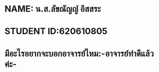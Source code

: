 # NAME: น.ส.ลัขณัญญ์ อิสสระ
# STUDENT ID:620610805
# มีอะไรอยากจะบอกอาจารย์ไหม:-อาจารย์ทำดีแล้วค่ะ-
